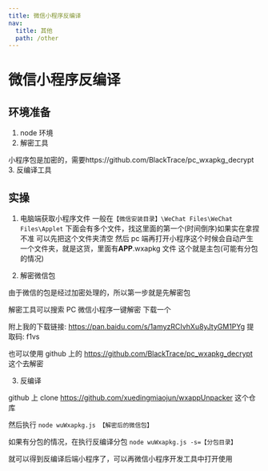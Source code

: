 ```yaml
---
title: 微信小程序反编译
nav:
  title: 其他
  path: /other
---
```


# 微信小程序反编译

## 环境准备

1. node 环境
2. 解密工具

小程序包是加密的，需要https://github.com/BlackTrace/pc_wxapkg_decrypt 3. 反编译工具

## 实操

1. 电脑端获取小程序文件
   一般在`【微信安装目录】\WeChat Files\WeChat Files\Applet` 下面会有多个文件，找这里面的第一个(时间倒序)如果实在拿捏不准 可以先把这个文件夹清空 然后 pc 端再打开小程序这个时候会自动产生一个文件夹，就是这货，里面有**APP**.wxapkg 文件 这个就是主包(可能有分包的情况)

2. 解密微信包

由于微信的包是经过加密处理的，所以第一步就是先解密包

解密工具可以搜索 PC 微信小程序一键解密 下载一个

附上我的下载链接: https://pan.baidu.com/s/1amyzRCIvhXu8yJtyGM1PYg 提取码: f1vs

也可以使用 github 上的 https://github.com/BlackTrace/pc_wxapkg_decrypt 这个去解密

3. 反编译

github 上 clone https://github.com/xuedingmiaojun/wxappUnpacker 这个仓库

然后执行 `node wuWxapkg.js 【解密后的微信包】`

如果有分包的情况，在执行反编译分包 `node wuWxapkg.js -s=【分包目录】`

就可以得到反编译后端小程序了，可以再微信小程序开发工具中打开使用
